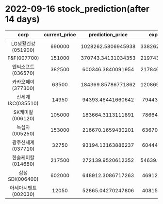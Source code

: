 # 2022-09-16 stock_prediction(after 14 days)

|   corp   |   current_price   |   prediction_price   |   expected_profit   |
|:--------:|:-----------------:|:--------------------:|:-------------------:|
|LG생활건강(051900)|690000|1028262.5806945938|338262.58069459384|
|F&F(007700)|151000|370743.34131034353|219743.34131034353|
|엔씨소프트(036570)|382500|600346.3840091954|217846.38400919538|
|카카오페이(377300)|63500|184369.85786771862|120869.85786771862|
|신세계 I&C(035510)|14950|94393.46441660642|79443.46441660642|
|SK케미칼(006120)|105000|183664.3113111891|78664.31131118911|
|녹십자(005250)|153000|216670.1659430201|63670.16594302011|
|광주신세계(037710)|32750|93194.13163886237|60444.13163886237|
|한솔케미칼(014680)|217500|272139.9520612352|54639.952061235206|
|삼성SDI(006400)|602000|648912.3086717263|46912.30867172626|
|아세아시멘트(002030)|12050|52865.04270247806|40815.04270247806|
